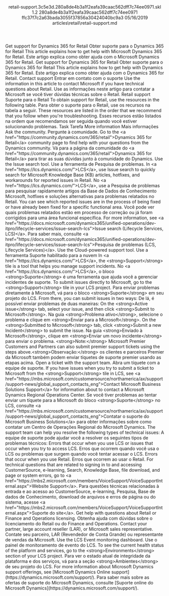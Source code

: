 <?xml version="1.0" encoding="UTF-8"?>
<xliff xmlns:logoport="urn:logoport:xliffeditor:xliff-extras:1.0" xmlns:tilt="urn:logoport:xliffeditor:tilt-non-translatables:1.0" xmlns:xsi="http://www.w3.org/2001/XMLSchema-instance" xmlns="urn:oasis:names:tc:xliff:document:1.2" xmlns:xliffext="urn:microsoft:content:schema:xliffextensions" version="1.2" xsi:schemaLocation="urn:oasis:names:tc:xliff:document:1.2 xliff-core-1.2-transitional.xsd">
  <file datatype="xml" source-language="en-US" original="retail-support.md" target-language="pt-BR">
    <header>
      <tool tool-company="Microsoft" tool-version="1.0-7889195" tool-name="mdxliff" tool-id="mdxliff"/>
      <xliffext:skl_file_name>retail-support.3c5e3d.280a8de4b3a1f2eafa39caac562dff7c74ee0971.skl</xliffext:skl_file_name>
      <xliffext:version>1.2</xliffext:version>
      <xliffext:ms.openlocfilehash>280a8de4b3a1f2eafa39caac562dff7c74ee0971</xliffext:ms.openlocfilehash>
      <xliffext:ms.sourcegitcommit>ffc37f7c2a63bada3055f37856a30424040bc9a3</xliffext:ms.sourcegitcommit>
      <xliffext:ms.lasthandoff>05/16/2019</xliffext:ms.lasthandoff>
      <xliffext:ms.openlocfilepath>articles\retail\retail-support.md</xliffext:ms.openlocfilepath>
    </header>
    <body>
      <group extype="content" id="content">
        <trans-unit xml:space="preserve" translate="yes" id="101" restype="x-metadata">
          <source>Get support for Dynamics 365 for Retail</source>
        <target logoport:matchpercent="101" state="translated" state-qualifier="leveraged-tm">Obter suporte para o Dynamics 365 for Retail</target></trans-unit>
        <trans-unit xml:space="preserve" translate="yes" id="102" restype="x-metadata">
          <source>This article explains how to get help with Microsoft Dynamics 365 for Retail.</source>
        <target logoport:matchpercent="101" state="translated" state-qualifier="leveraged-tm">Este artigo explica como obter ajuda com o Microsoft Dynamics 365 for Retail.</target></trans-unit>
        <trans-unit xml:space="preserve" translate="yes" id="103">
          <source>Get support for Dynamics 365 for Retail</source>
        <target logoport:matchpercent="101" state="translated" state-qualifier="leveraged-tm">Obter suporte para o Dynamics 365 for Retail</target></trans-unit>
        <trans-unit xml:space="preserve" translate="yes" id="104">
          <source>This article explains how to get help with Dynamics 365 for Retail.</source>
        <target logoport:matchpercent="101" state="translated" state-qualifier="leveraged-tm">Este artigo explica como obter ajuda com o Dynamics 365 for Retail.</target></trans-unit>
        <trans-unit xml:space="preserve" translate="yes" id="105">
          <source>Contact support</source>
        <target logoport:matchpercent="101" state="translated" state-qualifier="leveraged-tm">Entrar em contato com o suporte</target></trans-unit>
        <trans-unit xml:space="preserve" translate="yes" id="106">
          <source>Use the information in this article to contact Microsoft if you have technical questions about Retail.</source>
        <target logoport:matchpercent="101" state="translated" state-qualifier="leveraged-tm">Use as informações neste artigo para contatar a Microsoft se você tiver dúvidas técnicas sobre o Retail.</target></trans-unit>
        <trans-unit xml:space="preserve" translate="yes" id="107">
          <source>Retail support</source>
        <target logoport:matchpercent="101" state="translated" state-qualifier="leveraged-tm">Suporte para o Retail</target></trans-unit>
        <trans-unit xml:space="preserve" translate="yes" id="108">
          <source>To obtain support for Retail, use the resources in the following table.</source>
        <target logoport:matchpercent="101" state="translated" state-qualifier="leveraged-tm">Para obter o suporte para o Retail, use os recursos na tabela a seguir.</target></trans-unit>
        <trans-unit xml:space="preserve" translate="yes" id="109">
          <source>These resources are listed in the order that we recommend that you follow when you're troubleshooting.</source>
        <target logoport:matchpercent="101" state="translated" state-qualifier="leveraged-tm">Esses recursos estão listados na ordem que recomendamos ser seguida quando você estiver solucionando problemas.</target></trans-unit>
        <trans-unit xml:space="preserve" translate="yes" id="110">
          <source>Task</source>
        <target logoport:matchpercent="101" state="translated" state-qualifier="leveraged-tm">Tarefa</target></trans-unit>
        <trans-unit xml:space="preserve" translate="yes" id="111">
          <source>More information</source>
        <target logoport:matchpercent="101" state="translated" state-qualifier="leveraged-tm">Mais informações</target></trans-unit>
        <trans-unit xml:space="preserve" translate="yes" id="112">
          <source>Ask the community.</source>
        <target logoport:matchpercent="101" state="translated" state-qualifier="leveraged-tm">Pergunte à comunidade.</target></trans-unit>
        <trans-unit xml:space="preserve" translate="yes" id="113">
          <source>Go to the <bpt id="p1">&lt;a href="https://community.dynamics.com/365/retail"&gt;</bpt>Dynamics 365 for Retail<ept id="p1">&lt;/a&gt;</ept> community page to find help with your questions from the Dynamics community.</source>
        <target logoport:matchpercent="101" state="translated" state-qualifier="leveraged-tm">Vá para a página da comunidade do <bpt id="p1">&lt;a href="https://community.dynamics.com/365/retail"&gt;</bpt>Dynamics 365 for Retail<ept id="p1">&lt;/a&gt;</ept> para tirar as suas dúvidas junto à comunidade do Dynamics.</target></trans-unit>
        <trans-unit xml:space="preserve" translate="yes" id="114">
          <source>Use the Issue search tool.</source>
        <target logoport:matchpercent="101" state="translated" state-qualifier="leveraged-tm">Use a ferramenta de Pesquisa de problemas.</target></trans-unit>
        <trans-unit xml:space="preserve" translate="yes" id="115">
          <source>In <bpt id="p1">&lt;a href="https://lcs.dynamics.com/"&gt;</bpt>LCS<ept id="p1">&lt;/a&gt;</ept>, use Issue search to quickly search for Microsoft Knowledge Base (KB) articles, hotfixes, and workarounds for reported issues in Retail.</source>
        <target logoport:matchpercent="101" state="translated" state-qualifier="leveraged-tm">No <bpt id="p1">&lt;a href="https://lcs.dynamics.com/"&gt;</bpt>LCS<ept id="p1">&lt;/a&gt;</ept>, use a Pesquisa de problemas para pesquisar rapidamente artigos da Base de Dados de Conhecimento Microsoft, hotfixes e soluções alternativas para problemas relatados no Retail.</target></trans-unit>
        <trans-unit xml:space="preserve" translate="yes" id="116">
          <source>You can see which reported issues are in the process of being fixed or have already been fixed for a specific functional area.</source>
        <target logoport:matchpercent="101" state="translated" state-qualifier="leveraged-tm">Você pode ver quais problemas relatados estão em processo de correção ou já foram corrigidos para uma área funcional específica.</target></trans-unit>
        <trans-unit xml:space="preserve" translate="yes" id="117">
          <source>For more information, see <bpt id="p1">&lt;a href="https://docs.microsoft.com/dynamics365/unified-operations/dev-itpro/lifecycle-services/issue-search-lcs"&gt;</bpt>Issue search (Lifecycle Services, LCS)<ept id="p1">&lt;/a&gt;</ept>.</source>
        <target logoport:matchpercent="101" state="translated" state-qualifier="leveraged-tm">Para saber mais, consulte <bpt id="p1">&lt;a href="https://docs.microsoft.com/dynamics365/unified-operations/dev-itpro/lifecycle-services/issue-search-lcs"&gt;</bpt>Pesquisa de problemas (LCS, Lifecycle Services)<ept id="p1">&lt;/a&gt;</ept>.</target></trans-unit>
        <trans-unit xml:space="preserve" translate="yes" id="118">
          <source>Use the Cloud-powered support tool.</source>
        <target logoport:matchpercent="101" state="translated" state-qualifier="leveraged-tm">Use a ferramenta Suporte habilitado para a nuvem</target></trans-unit>
        <trans-unit xml:space="preserve" translate="yes" id="119">
          <source>In <bpt id="p1">&lt;a href="https://lcs.dynamics.com/"&gt;</bpt>LCS<ept id="p1">&lt;/a&gt;</ept>, the <bpt id="p2">&lt;strong&gt;</bpt>Support<ept id="p2">&lt;/strong&gt;</ept> tile is a tool that helps you manage support incidents.</source>
        <target logoport:matchpercent="101" state="translated" state-qualifier="leveraged-tm">No <bpt id="p1">&lt;a href="https://lcs.dynamics.com/"&gt;</bpt>LCS<ept id="p1">&lt;/a&gt;</ept>, o bloco <bpt id="p2">&lt;strong&gt;</bpt>Suporte<ept id="p2">&lt;/strong&gt;</ept> é uma ferramenta que ajuda você a gerenciar incidentes de suporte.</target></trans-unit>
        <trans-unit xml:space="preserve" translate="yes" id="120">
          <source>To submit issues directly to Microsoft, go to the <bpt id="p1">&lt;strong&gt;</bpt>Support<ept id="p1">&lt;/strong&gt;</ept> tile in your LCS project.</source>
        <target logoport:matchpercent="101" state="translated" state-qualifier="leveraged-tm">Para enviar problemas diretamente à Microsoft, vá para o bloco <bpt id="p1">&lt;strong&gt;</bpt>Suporte<ept id="p1">&lt;/strong&gt;</ept> em seu projeto do LCS.</target></trans-unit>
        <trans-unit xml:space="preserve" translate="yes" id="121">
          <source>From there, you can submit issues in two ways:</source>
        <target logoport:matchpercent="101" state="translated" state-qualifier="leveraged-tm">De lá, é possível enviar problemas de duas maneiras:</target></trans-unit>
        <trans-unit xml:space="preserve" translate="yes" id="122">
          <source>On the <bpt id="p1">&lt;strong&gt;</bpt>Active issue<ept id="p1">&lt;/strong&gt;</ept> tab, select your issue, and then click <bpt id="p2">&lt;strong&gt;</bpt>Submit to Microsoft<ept id="p2">&lt;/strong&gt;</ept>.</source>
        <target logoport:matchpercent="101" state="translated" state-qualifier="leveraged-tm">Na guia <bpt id="p1">&lt;strong&gt;</bpt>Problema ativo<ept id="p1">&lt;/strong&gt;</ept>, selecione o problema e clique em <bpt id="p2">&lt;strong&gt;</bpt>Enviar para a Microsoft<ept id="p2">&lt;/strong&gt;</ept>.</target></trans-unit>
        <trans-unit xml:space="preserve" translate="yes" id="123">
          <source>On the <bpt id="p1">&lt;strong&gt;</bpt>Submitted to Microsoft<ept id="p1">&lt;/strong&gt;</ept> tab, click <bpt id="p2">&lt;strong&gt;</bpt>Submit a new Incident<ept id="p2">&lt;/strong&gt;</ept> to submit the issue.</source>
        <target logoport:matchpercent="101" state="translated" state-qualifier="leveraged-tm">Na guia <bpt id="p1">&lt;strong&gt;</bpt>Enviado à Microsoft<ept id="p1">&lt;/strong&gt;</ept>, clique em <bpt id="p2">&lt;strong&gt;</bpt>Enviar um novo incidente<ept id="p2">&lt;/strong&gt;</ept> para enviar o problema.</target></trans-unit>
        <trans-unit xml:space="preserve" translate="yes" id="124">
          <source><bpt id="p1">&lt;strong&gt;</bpt>Note:<ept id="p1">&lt;/strong&gt;</ept> Microsoft Premier Customers and Partners can also submit premier support tickets using the steps above.</source><target logoport:matchpercent="98" state="translated" state-qualifier="fuzzy-match"><bpt id="p1">&lt;strong&gt;</bpt>Observação:<ept id="p1">&lt;/strong&gt;</ept> os clientes e parceiros Premier da Microsoft também podem enviar tíquetes de suporte premier usando as etapas acima.</target>
        </trans-unit>
        <trans-unit xml:space="preserve" translate="yes" id="125">
          <source>Open a ticket with the support team.</source>
        <target logoport:matchpercent="101" state="translated" state-qualifier="leveraged-tm">Abra um tíquete com a equipe de suporte.</target></trans-unit>
        <trans-unit xml:space="preserve" translate="yes" id="126">
          <source>If you have issues when you try to submit a ticket to Microsoft from the <bpt id="p1">&lt;strong&gt;</bpt>Support<ept id="p1">&lt;/strong&gt;</ept> tile in LCS, see <bpt id="p2">&lt;a href="https://mbs.microsoft.com/customersource/northamerica/ax/support/support-news/global_support_contacts_eng"&gt;</bpt>Contact Microsoft Business Solutions Support<ept id="p2">&lt;/a&gt;</ept> for information about to contact a Microsoft Dynamics Regional Operations Center.</source>
        <target logoport:matchpercent="101" state="translated" state-qualifier="leveraged-tm">Se você tiver problemas ao tentar enviar um tíquete para a Microsoft do bloco <bpt id="p1">&lt;strong&gt;</bpt>Suporte<ept id="p1">&lt;/strong&gt;</ept> no LCS, consulte <bpt id="p2">&lt;a href="https://mbs.microsoft.com/customersource/northamerica/ax/support/support-news/global_support_contacts_eng"&gt;</bpt>Contatar o suporte do Microsoft Business Solutions<ept id="p2">&lt;/a&gt;</ept> para obter informações sobre como contatar um Centro de Operações Regional do Microsoft Dynamics.</target></trans-unit>
        <trans-unit xml:space="preserve" translate="yes" id="127">
          <source>The support team can help you resolve the following types of technical issues:</source>
        <target logoport:matchpercent="101" state="translated" state-qualifier="leveraged-tm">A equipe de suporte pode ajudar você a resolver os seguintes tipos de problemas técnicos:</target></trans-unit>
        <trans-unit xml:space="preserve" translate="yes" id="128">
          <source>Errors that occur when you use LCS or issues that occur when you try to access LCS.</source>
        <target logoport:matchpercent="101" state="translated" state-qualifier="leveraged-tm">Erros que ocorrem quando você usa o LCS ou problemas que surgem quando você tentar acessar o LCS.</target></trans-unit>
        <trans-unit xml:space="preserve" translate="yes" id="129">
          <source>Errors that occur when you use Retail.</source>
        <target logoport:matchpercent="101" state="translated" state-qualifier="leveraged-tm">Erros que ocorrem ao usar o Retail.</target></trans-unit>
        <trans-unit xml:space="preserve" translate="yes" id="130">
          <source>For technical questions that are related to signing in to and accessing CustomerSource, e-learning, Search, Knowledge Base, file download, and page or system errors, go to <bpt id="p1">&lt;a href="https://mbs2.microsoft.com/members/VoiceSupport/VoiceSupportInternal.aspx"&gt;</bpt>Website Support<ept id="p1">&lt;/a&gt;</ept>.</source>
        <target logoport:matchpercent="101" state="translated" state-qualifier="leveraged-tm">Para questões técnicas relacionadas à entrada e ao acesso ao CustomerSource, e-learning, Pesquisa, Base de dados de Conhecimento, download de arquivos e erros de página ou do sistema, acesse <bpt id="p1">&lt;a href="https://mbs2.microsoft.com/members/VoiceSupport/VoiceSupportInternal.aspx"&gt;</bpt>Suporte do site<ept id="p1">&lt;/a&gt;</ept>.</target></trans-unit>
        <trans-unit xml:space="preserve" translate="yes" id="131">
          <source>Get help with questions about Retail or Finance and Operations licensing.</source>
        <target logoport:matchpercent="101" state="translated" state-qualifier="leveraged-tm">Obtenha ajuda com dúvidas sobre o licenciamento do Retail ou do Finance and Operations.</target></trans-unit>
        <trans-unit xml:space="preserve" translate="yes" id="132">
          <source>Contact your partner, large account reseller (LAR), or Microsoft sales representative.</source>
        <target logoport:matchpercent="101" state="translated" state-qualifier="leveraged-tm">Contate seu parceiro, LAR (Revendedor de Conta Grande) ou representante de vendas da Microsoft.</target></trans-unit>
        <trans-unit xml:space="preserve" translate="yes" id="133">
          <source>Use the LCS Event monitoring dashboard.</source>
        <target logoport:matchpercent="101" state="translated" state-qualifier="leveraged-tm">Use o painel de monitoramento de evento do LCS.</target></trans-unit>
        <trans-unit xml:space="preserve" translate="yes" id="134">
          <source>To see the current health status of the platform and services, go to the <bpt id="p1">&lt;strong&gt;</bpt>Environments<ept id="p1">&lt;/strong&gt;</ept> section of your LCS project.</source>
        <target logoport:matchpercent="101" state="translated" state-qualifier="leveraged-tm">Para ver o estado atual de integridade da plataforma e dos serviços, vá para a seção <bpt id="p1">&lt;strong&gt;</bpt>Ambientes<ept id="p1">&lt;/strong&gt;</ept> de seu projeto do LCS.</target></trans-unit>
        <trans-unit xml:space="preserve" translate="yes" id="135">
          <source>For more information about Microsoft Dynamics support offerings, see <bpt id="p1">[</bpt>Microsoft Dynamics Online support<ept id="p1">](https://dynamics.microsoft.com/support/)</ept>.</source>
        <target logoport:matchpercent="101" state="translated" state-qualifier="leveraged-tm">Para saber mais sobre as ofertas de suporte do Microsoft Dynamics, consulte <bpt id="p1">[</bpt>Suporte online do Microsoft Dynamics<ept id="p1">](https://dynamics.microsoft.com/support/)</ept>.</target></trans-unit>
      </group>
    </body>
  </file>
</xliff>